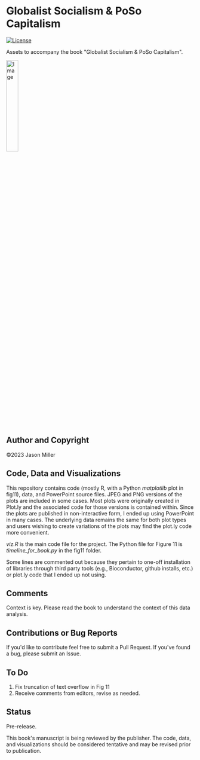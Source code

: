 # Globalist Socialism & PoSo Capitalism

[![License](https://img.shields.io/badge/license-MIT-blue.svg)](LICENSE)

Assets to accompany the book "Globalist Socialism & PoSo Capitalism".

<img src="cover.png" alt="Image" width="25%">

## Author and Copyright
©2023 Jason Miller

## Code, Data and Visualizations

This repository contains code (mostly R, with a Python *matplotlib* plot in fig11), data, and PowerPoint source files. JPEG and PNG versions of the plots are included in some cases. Most plots were originally created in Plot.ly and the associated code for those versions is contained within. Since the plots are published in non-interactive form, I ended up using PowerPoint in many cases. The underlying data remains the same for both plot types and users wishing to create variations of the plots may find the plot.ly code more convenient.

*viz.R* is the main code file for the project. The Python file for Figure 11 is *timeline_for_book.py* in the fig11 folder. 

Some lines are commented out because they pertain to one-off installation of libraries through third party tools (e.g., Bioconductor, github installs, etc.) or plot.ly code that I ended up not using. 

## Comments

Context is key. Please read the book to understand the context of this data analysis.

## Contributions or Bug Reports

If you'd like to contribute feel free to submit a Pull Request. If you've found a bug, please submit an Issue.

## To Do

  1. Fix truncation of text overflow in Fig 11
  2. Receive comments from editors, revise as needed.

## Status

Pre-release. 

This book's manuscript is being reviewed by the publisher. The code, data, and visualizations should be considered tentative and may be revised prior to publication.
